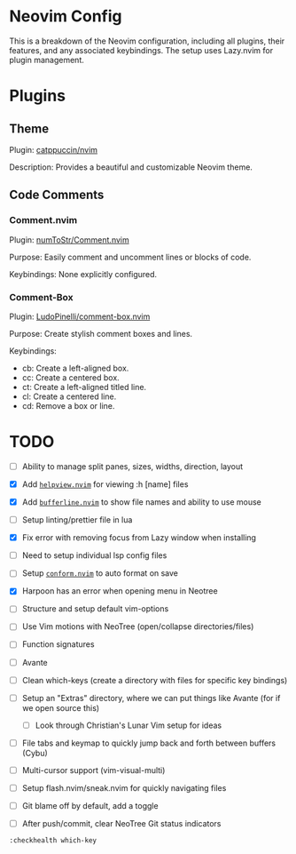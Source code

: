 # Neovim Config
This is a breakdown of the Neovim configuration, including all plugins,
their features, and any associated keybindings. The setup uses 
Lazy.nvim for plugin management.

# Plugins

## Theme 

Plugin: [catppuccin/nvim](https://github.com/catppuccin/nvim)

Description: Provides a beautiful and customizable Neovim theme.

## Code Comments

### Comment.nvim

Plugin: [numToStr/Comment.nvim](https://github.com/numToStr/Comment.nvim)

Purpose: Easily comment and uncomment lines or blocks of code.

Keybindings: None explicitly configured.

### Comment-Box

Plugin: [LudoPinelli/comment-box.nvim](https://github.com/LudoPinelli/comment-box.nvim)

Purpose: Create stylish comment boxes and lines.

Keybindings:
- <leader>cb: Create a left-aligned box.
- <leader>cc: Create a centered box.
- <leader>ct: Create a left-aligned titled line.
- <leader>cl: Create a centered line.
- <leader>cd: Remove a box or line.

# TODO

- [ ] Ability to manage split panes, sizes, widths, direction, layout
- [x] Add [`helpview.nvim`](https://github.com/OXY2DEV/helpview.nvim) for viewing :h [name] files
- [x] Add [`bufferline.nvim`](https://github.com/akinsho/bufferline.nvim) to show file names and ability to use mouse
- [ ] Setup linting/prettier file in lua
- [x] Fix error with removing focus from Lazy window when installing
- [ ] Need to setup individual lsp config files
- [ ] Setup [`conform.nvim`](https://github.com/stevearc/conform.nvim) to auto format on save
- [x] Harpoon has an error when opening menu in Neotree
- [ ] Structure and setup default vim-options
- [ ] Use Vim motions with NeoTree (open/collapse directories/files)
- [ ] Function signatures
- [ ] Avante
- [ ] Clean which-keys (create a directory with files for specific key bindings)
- [ ] Setup an "Extras" directory, where we can put things like Avante (for if we open source this)
    - [ ] Look through Christian's Lunar Vim setup for ideas
- [ ] File tabs and keymap to quickly jump back and forth between buffers (Cybu)
- [ ] Multi-cursor support (vim-visual-multi)
- [ ] Setup flash.nvim/sneak.nvim for quickly navigating files

- [ ] Git blame off by default, add a toggle
- [ ] After push/commit, clear NeoTree Git status indicators

`:checkhealth which-key`
